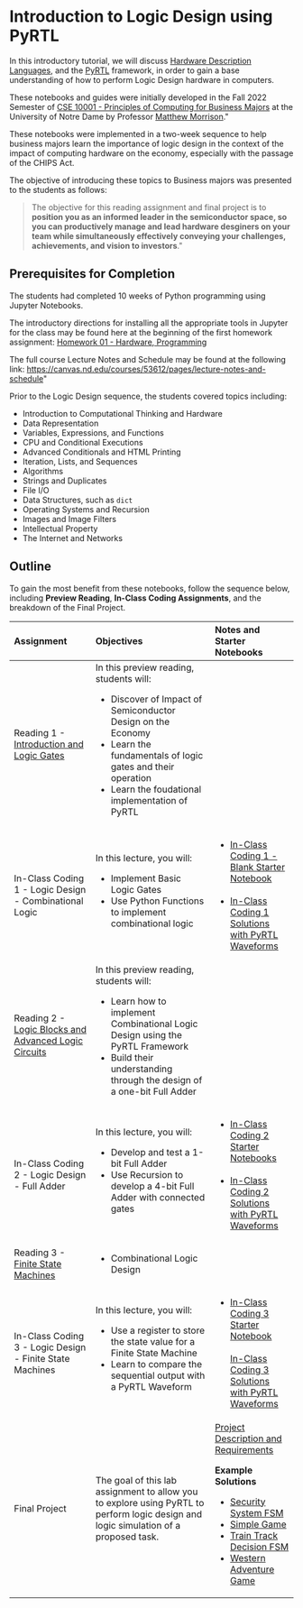 # Introduction to Logic Design using PyRTL

In this introductory tutorial, we will discuss <a href = "https://en.wikipedia.org/wiki/Hardware_description_language">Hardware Description Languages</a>, and the <a href = "https://pyrtl.readthedocs.io/en/latest">PyRTL</a> framework, in order to gain a base understanding of how to perform Logic Design hardware in computers.


These notebooks and guides were initially developed in the Fall 2022 Semester of <a href ="https://canvas.nd.edu/courses/53612/pages/lecture-notes-and-schedule">CSE 10001 - Principles of Computing for Business Majors</a> at the University of Notre Dame by Professor <a href ="https://engineering.nd.edu/faculty/matthew-morrison">Matthew Morrison</a>."

These notebooks were implemented in a two-week sequence to help business majors learn the importance of logic design in the context of the impact of computing hardware on the economy, especially with the passage of the CHIPS Act.

The objective of introducing these topics to Business majors was presented to the students as follows:
> The objective for this reading assignment and final project is to <b>position you as an informed leader in the semiconductor space, so you can productively manage and lead hardware desginers on your team while simultaneously effectively conveying your challenges, achievements, and vision to investors</b>."

## Prerequisites for Completion

The students had completed 10 weeks of Python programming using Jupyter Notebooks.

The introductory directions for installing all the appropriate tools in Jupyter for the class may be found here at the beginning of the first homework assignment: <a href = "https://canvas.nd.edu/courses/91978/pages/homework-01-hardware-programming">Homework 01 - Hardware, Programming</a>

The full course Lecture Notes and Schedule may be found at the following link: https://canvas.nd.edu/courses/53612/pages/lecture-notes-and-schedule"

Prior to the Logic Design sequence, the students covered topics including:
<ul>
    <li>Introduction to Computational Thinking and Hardware</li>
    <li>Data Representation</li>
    <li>Variables, Expressions, and Functions</li>
    <li>CPU and Conditional Executions</li>
    <li>Advanced Conditionals and HTML Printing</li>
    <li>Iteration, Lists, and Sequences</li>
    <li>Algorithms</li>
    <li>Strings and Duplicates</li>
    <li>File I/O</li>
    <li>Data Structures, such as <code>dict</code></li>
    <li>Operating Systems and Recursion</li>
    <li>Images and Image Filters</li>
    <li>Intellectual Property</li>
    <li>The Internet and Networks</li>
</ul>

## Outline

To gain the most benefit from these notebooks, follow the sequence below, including <b>Preview Reading</b>, <b>In-Class Coding Assignments</b>, and the breakdown of the Final Project.

|Assignment|Objectives|Notes and Starter Notebooks|
|:--|:--|:--|
|Reading 1 - <a href ="https://nbviewer.org/github/mmorri22/sscs-ose-code-a-chip.github.io/blob/main/ISSCC25/pyrtl/readings/Reading%202%20-%20Logic%20Blocks%20and%20Advanced%20Logic%20Circuits.ipynb">Introduction and Logic Gates</a> |In this preview reading, students will:<br><ul><li>Discover of Impact of Semiconductor Design on the Economy</li><li>Learn the fundamentals of logic gates and their operation</li><li>Learn the foudational implementation of PyRTL</ul>| |
|In-Class Coding 1 - Logic Design - Combinational Logic|In this lecture, you will:<ul><li>Implement Basic Logic Gates</li><li>Use Python Functions to implement combinational logic</li></ul> | <ul><li><a href ="https://github.com/mmorri22/sscs-ose-code-a-chip.github.io/blob/main/ISSCC25/pyrtl/inclass/In-Class%201%20-%20Blank.ipynb">In-Class Coding 1 - Blank Starter Notebook</a></li><br><li><a href ="https://nbviewer.org/github/mmorri22/sscs-ose-code-a-chip.github.io/blob/main/ISSCC25/pyrtl/inclass-sols/In-Class%201%20-%20Solution.ipynb">In-Class Coding 1 Solutions with PyRTL Waveforms</a></li> |
|Reading 2 - <a href ="https://nbviewer.org/github/mmorri22/sscs-ose-code-a-chip.github.io/blob/main/ISSCC25/pyrtl/readings/Reading%202%20-%20Logic%20Blocks%20and%20Advanced%20Logic%20Circuits.ipynb">Logic Blocks and Advanced Logic Circuits</a>|In this preview reading, students will:<br><ul><li>Learn how to implement Combinational Logic Design using the PyRTL Framework</li><li>Build their understanding through the design of a one-bit Full Adder</li></ul>| |
|In-Class Coding 2 - Logic Design - Full Adder|In this lecture, you will:<br><ul><li>Develop and test a 1-bit Full Adder</li><li>Use Recursion to develop a 4-bit Full Adder with connected gates</li></ul>|<ul><li><a href ="https://github.com/mmorri22/sscs-ose-code-a-chip.github.io/blob/main/ISSCC25/pyrtl/inclass/In-Class%202%20-%20Blank.ipynb">In-Class Coding 2 Starter Notebooks</a></li><br><li><a href ="https://github.com/mmorri22/sscs-ose-code-a-chip.github.io/blob/main/ISSCC25/pyrtl/inclass-sols/In-Class%202%20-%20Solutions.ipynb">In-Class Coding 2 Solutions with PyRTL Waveforms</a></li></ul>|
|Reading 3 - <a href ="https://github.com/mmorri22/sscs-ose-code-a-chip.github.io/blob/main/ISSCC25/pyrtl/readings/Reading%203%20-%20Finite%20State%20Machines.ipynb">Finite State Machines</a>|<ul><li>Combinational Logic Design</li></ul>| |
|In-Class Coding 3 - Logic Design - Finite State Machines|In this lecture, you will:<br><ul><li>Use a register to store the state value for a Finite State Machine</li><li>Learn to compare the sequential output with a PyRTL Waveform</li></ul>|<ul><li><a href ="https://github.com/mmorri22/sscs-ose-code-a-chip.github.io/blob/main/ISSCC25/pyrtl/inclass/In-Class%203%20-%20Blank.ipynb">In-Class Coding 3 Starter Notebook</a></li><br><a href ="https://nbviewer.org/github/mmorri22/sscs-ose-code-a-chip.github.io/blob/main/ISSCC25/pyrtl/inclass-sols/In-Class%203%20-%20Solutions.ipynb">In-Class Coding 3 Solutions with PyRTL Waveforms</a>|
|Final Project |The goal of this lab assignment to allow you to explore using PyRTL to perform logic design and logic simulation of a proposed task.| <a href ="https://nbviewer.org/github/mmorri22/sscs-ose-code-a-chip.github.io/blob/main/ISSCC25/pyrtl/final_project/final_project.ipynb">Project Description and Requirements</a><p></p><b>Example Solutions</b><ul><li><a href = "https://nbviewer.com/github/mmorri22/sscs-ose-code-a-chip.github.io/blob/main/ISSCC25/pyrtl/final_project/security_system.ipynb">Security System FSM</a></li><li><a href = "https://nbviewer.com/github/mmorri22/sscs-ose-code-a-chip.github.io/blob/main/ISSCC25/pyrtl/final_project/simple_game.ipynb">Simple Game</a></li><li><a href = "https://nbviewer.com/github/mmorri22/sscs-ose-code-a-chip.github.io/blob/main/ISSCC25/pyrtl/final_project/train_fsm.ipynb">Train Track Decision FSM</a></li><li><a href = "https://nbviewer.com/github/mmorri22/sscs-ose-code-a-chip.github.io/blob/main/ISSCC25/pyrtl/final_project/western_adventure.ipynb">Western Adventure Game</a></li></ul> |